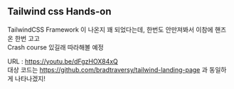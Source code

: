 ## Tailwind css Hands-on

TailwindCSS Framework 이 나온지 꽤 되었다는데, 한번도 안만져봐서 이참에 핸즈온 한번 고고  
Crash course 있길래 따라해볼 예정

URL : https://youtu.be/dFgzHOX84xQ  
대상 코드는 https://github.com/bradtraversy/tailwind-landing-page 과 동일하게 나타나겠지! 